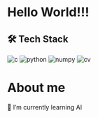 # Hello World!!!
## 🛠️ Tech Stack
![c](https://img.shields.io/badge/C-00599C?style=flat&logo=c&logoColor=white)
![python](https://img.shields.io/badge/Python-3776AB?style=flat&logo=python&logoColor=white)
![numpy](https://img.shields.io/badge/NumPy-013243?style=flat&logo=numpy&logoColor=white)
![cv](https://img.shields.io/badge/OpenCV-5C3EE8?style=flat&logo=opencv&logoColor=white)


# About me
🌱 I’m currently learning AI

